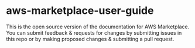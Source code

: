 # aws-marketplace-user-guide
This is the open source version of the documentation for AWS Marketplace. You can submit feedback &amp; requests for changes by submitting issues in this repo or by making proposed changes &amp; submitting a pull request.
